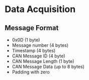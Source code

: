 # Data Acquisition

## Message Format

- 0x0D (1 byte)
- Message number (4 bytes)
- Timestamp (4 bytes)
- CAN Message ID (4 byte)
- CAN Message Length (1 byte)
- CAN Message Data (up to 8 bytes)
- Padding with zero
